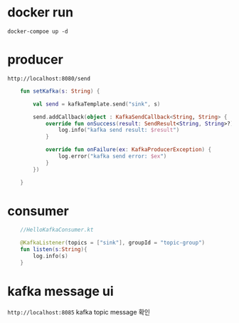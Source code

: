 # docker run
`docker-compoe up -d`

# producer
`http://localhost:8080/send`

```kotlin
    fun setKafka(s: String) {

        val send = kafkaTemplate.send("sink", s)

        send.addCallback(object : KafkaSendCallback<String, String> {
            override fun onSuccess(result: SendResult<String, String>?) {
                log.info("kafka send result: $result")
            }

            override fun onFailure(ex: KafkaProducerException) {
                log.error("kafka send error: $ex")
            }
        })

    }
```
# consumer
```kotlin
    //HelloKafkaConsumer.kt

    @KafkaListener(topics = ["sink"], groupId = "topic-group")
    fun listen(s:String){
        log.info(s)
    }
```

# kafka message ui
`http://localhost:8085` kafka topic message 확인 